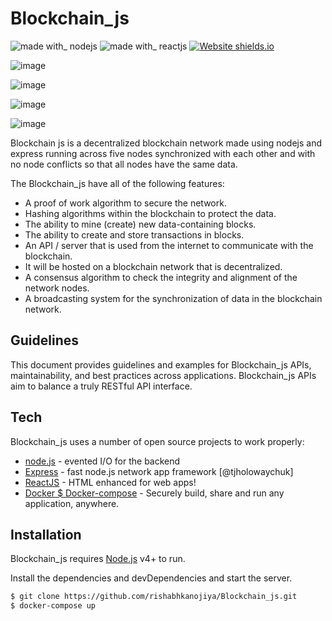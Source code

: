 # Blockchain_js

![made with_ nodejs](https://user-images.githubusercontent.com/30200462/71843133-3270fc00-30e9-11ea-8761-fbbed9b8b617.png)
![made with_ reactjs](https://user-images.githubusercontent.com/30200462/71843141-343abf80-30e9-11ea-86f3-964b096dcdd4.png)
[![Website shields.io](https://img.shields.io/website-up-down-green-red/http/shields.io.svg)](http://ec2-52-90-41-158.compute-1.amazonaws.com:3050/)

![image](https://user-images.githubusercontent.com/30200462/79146876-ae619b00-7de0-11ea-82d6-7fd799dc2392.png)

![image](https://user-images.githubusercontent.com/30200462/79146942-cb966980-7de0-11ea-979f-5ce20dabbbe3.png)

![image](https://user-images.githubusercontent.com/30200462/79147025-ea94fb80-7de0-11ea-9814-54437449ed24.png)

![image](https://user-images.githubusercontent.com/30200462/79147123-13b58c00-7de1-11ea-8547-be8f7e6e1721.png)

Blockchain js is a decentralized blockchain network made using nodejs and express running across five nodes synchronized with each other and with no node conflicts so that all nodes have the same data.

The Blockchain_js have all of the following features:

- A proof of work algorithm to secure the network.
- Hashing algorithms within the blockchain to protect the data.
- The ability to mine (create) new data-containing blocks.
- The ability to create and store transactions in blocks.
- An API / server that is used from the internet to communicate with the blockchain.
- It will be hosted on a blockchain network that is decentralized.
- A consensus algorithm to check the integrity and alignment of the network nodes.
- A broadcasting system for the synchronization of data in the blockchain network.

## Guidelines

This document provides guidelines and examples for Blockchain_js APIs, maintainability, and best practices across applications. Blockchain_js APIs aim to balance a truly RESTful API interface.

## Tech

Blockchain_js uses a number of open source projects to work properly:

- [node.js](https://nodejs.org/en/) - evented I/O for the backend
- [Express](https://expressjs.com/) - fast node.js network app framework [@tjholowaychuk]
- [ReactJS](https://reactjs.org/) - HTML enhanced for web apps!
- [Docker \$ Docker-compose](https://www.docker.com/) - Securely build, share and run any application, anywhere.

## Installation

Blockchain_js requires [Node.js](https://nodejs.org/) v4+ to run.

Install the dependencies and devDependencies and start the server.

```sh
$ git clone https://github.com/rishabhkanojiya/Blockchain_js.git
$ docker-compose up
```
